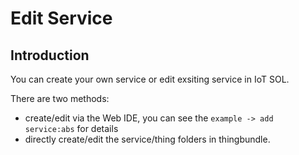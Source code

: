 # Edit Service

## Introduction

You can create your own service or edit exsiting service in IoT SOL.

There are two methods: 
* create/edit via the Web IDE, you can see the `example -> add service:abs` for details
* directly create/edit the service/thing folders in thingbundle.

